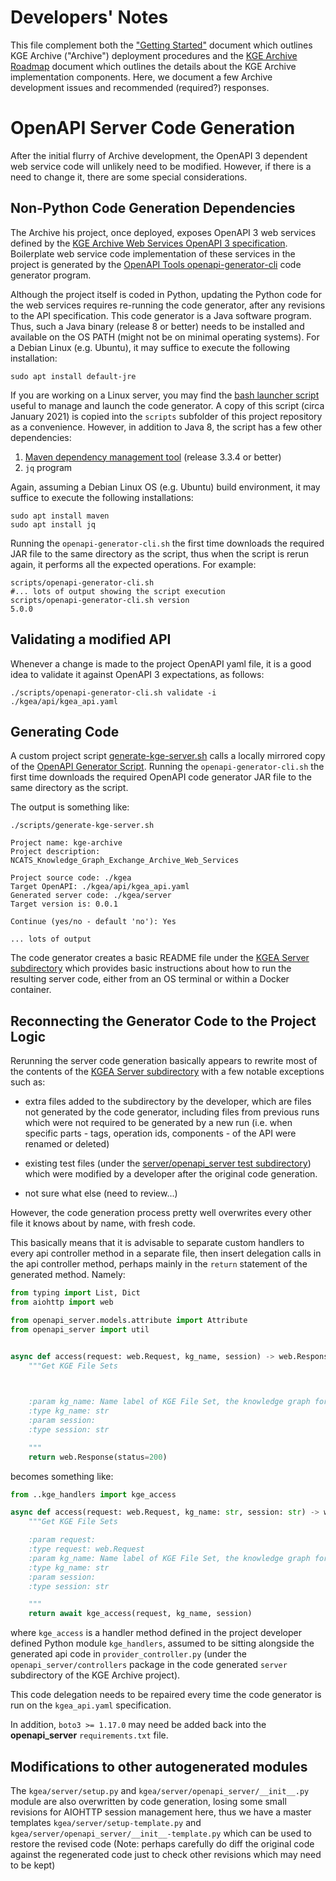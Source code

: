 # Developers' Notes

This file complement both the ["Getting Started"](README.md) document which outlines KGE Archive ("Archive") deployment procedures and the [KGE Archive Roadmap](KGE_ARCHIVE_ROADMAP.md) document which outlines the details about the KGE Archive implementation components. Here, we document a few Archive development issues and recommended (required?) responses.

# OpenAPI Server Code Generation

After the initial flurry of Archive development, the OpenAPI 3 dependent web service code will unlikely need to be modified. However, if there is a need to change it, there are some special considerations.

## Non-Python Code Generation Dependencies

The Archive his project, once deployed, exposes OpenAPI 3 web services defined by the [KGE Archive Web Services OpenAPI 3 specification](./api/kgea_api.yaml).  Boilerplate web service code implementation of these services in the project is generated by the [OpenAPI Tools openapi-generator-cli](https://github.com/OpenAPITools/openapi-generator) code generator program.

Although the project itself is coded in Python, updating the Python code for the web services requires re-running the code generator, after any revisions to the API specification. This code generator is a Java software program. Thus, such a Java binary (release 8 or better) needs to be installed and available on the OS PATH (might not be on minimal operating systems). For a Debian Linux (e.g. Ubuntu), it may suffice to execute the following installation:

```shell
sudo apt install default-jre
```

If you are working on a Linux server, you may find the [bash launcher script](https://github.com/OpenAPITools/openapi-generator/blob/master/bin/utils/openapi-generator-cli.sh) useful to manage and launch the code generator.  A copy of this script (circa January 2021) is copied into the `scripts` subfolder of this project repository as a convenience. However, in addition to Java 8, the script has a few other dependencies:

1. [Maven dependency management tool](https://maven.apache.org/) (release 3.3.4 or better)
2.  `jq` program 
   
Again, assuming a Debian Linux OS (e.g. Ubuntu) build environment, it may suffice to execute the following installations:

```shell
sudo apt install maven
sudo apt install jq
```

Running the `openapi-generator-cli.sh` the first time downloads the required JAR file to the same directory as the script, thus when the script is rerun again, it performs all the expected operations. For example:

```shell
scripts/openapi-generator-cli.sh
#... lots of output showing the script execution
scripts/openapi-generator-cli.sh version
5.0.0
```

## Validating a modified API

Whenever a change is made to the project OpenAPI yaml file, it is a good idea to validate it against OpenAPI 3 expectations, as follows:

```shell
./scripts/openapi-generator-cli.sh validate -i ./kgea/api/kgea_api.yaml

```

## Generating Code

A custom project script [generate-kge-server.sh](../scripts/generate-kge-server.sh) calls a locally mirrored copy of the [OpenAPI Generator Script](../scripts/openapi-generator-cli.sh). Running the `openapi-generator-cli.sh` the first time downloads the required OpenAPI code generator JAR file to the same directory as the script. 

The output is something like:

```shell
./scripts/generate-kge-server.sh

Project name: kge-archive
Project description: NCATS_Knowledge_Graph_Exchange_Archive_Web_Services

Project source code: ./kgea
Target OpenAPI: ./kgea/api/kgea_api.yaml
Generated server code: ./kgea/server
Target version is: 0.0.1

Continue (yes/no - default 'no'): Yes

... lots of output

```

The code generator creates a basic README file under the [KGEA Server subdirectory](./server/README.md) which provides basic instructions about how to run the resulting server code, either from an OS terminal or within a Docker container.

## Reconnecting the Generator Code to the Project Logic

Rerunning the server code generation basically appears to rewrite most of the contents of the [KGEA Server subdirectory](./server) with a few notable exceptions such as:

- extra files added to the subdirectory by the developer, which are files not generated by the code generator, including files from previous runs which were not required to be generated by a new run (i.e. when specific parts - tags, operation ids, components - of the API were renamed or deleted)
  
- existing test files (under the [server/openapi_server test subdirectory](server/web_services/test)) which were modified by a developer after the original code generation.

- not sure what else (need to review...)

However, the code generation process pretty well overwrites every other file it knows about by name, with fresh code.

This basically means that it is advisable to separate custom handlers to every api controller method in a separate file, then insert delegation calls in the api controller method, perhaps mainly in the `return` statement of the generated method. Namely:

```python
from typing import List, Dict
from aiohttp import web

from openapi_server.models.attribute import Attribute
from openapi_server import util


async def access(request: web.Request, kg_name, session) -> web.Response:
    """Get KGE File Sets

    

    :param kg_name: Name label of KGE File Set, the knowledge graph for which data files are being accessed
    :type kg_name: str
    :param session: 
    :type session: str

    """
    return web.Response(status=200)
```

becomes something like:

```python
from ..kge_handlers import kge_access

async def access(request: web.Request, kg_name: str, session: str) -> web.Response:
    """Get KGE File Sets

    :param request:
    :type request: web.Request
    :param kg_name: Name label of KGE File Set, the knowledge graph for which data files are being accessed
    :type kg_name: str
    :param session: 
    :type session: str

    """
    return await kge_access(request, kg_name, session)
```

where `kge_access` is a handler method defined in the project developer defined Python module `kge_handlers`, assumed to be sitting alongside the generated api code in `provider_controller.py` (under the `openapi_server/controllers` package in the code generated `server` subdirectory of the KGE Archive project).

This code delegation needs to be repaired every time the code generator is run on the `kgea_api.yaml` specification.

In addition, `boto3 >= 1.17.0` may need be added back into the **openapi_server** `requirements.txt` file.

## Modifications to other autogenerated modules

The `kgea/server/setup.py` and `kgea/server/openapi_server/__init__.py` module are also overwritten by code generation, losing some small revisions for AIOHTTP session management here, thus we have a master templates `kgea/server/setup-template.py` and `kgea/server/openapi_server/__init__-template.py` which can be used to restore the revised code (Note: perhaps carefully do diff the original code against the regenerated code just to check other revisions which may need to be kept)
